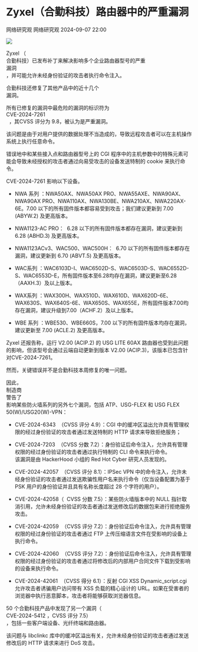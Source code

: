#  Zyxel（合勤科技）路由器中的严重漏洞   
网络研究观  网络研究观   2024-09-07 22:00  
  
![](https://mmbiz.qpic.cn/mmbiz_png/yvLFKBRPQxPLfG7zzrdjcyqibbpCTEdibXxvySxAD76ABLq9O5KpXV78vXL8icIaIM2c9R7v69fetmtmoFnpjVwyQ/640?wx_fmt=png&from=appmsg "")  
  
  
Zyxel （  
合勤科技）已发布补丁来解决影响多个企业路由器型号的严重  
漏洞  
，并可能允许未经身份验证的攻击者执行命令注入。  
  
合勤科技还修复了其他产品中的近十几个  
漏洞。  
  
所有已修复的漏洞中最危险的漏洞的标识符为   
CVE-2024-7261  
  ，其CVSS 评分为 9.8，被认为是严重漏洞。  
  
该问题是由于对用户提供的数据处理不当造成的，导致远程攻击者可以在主机操作系统上执行任意命令。  
  
错误地中和某些接入点和路由器型号上的 CGI 程序中的主机参数中的特殊元素可能会导致未经授权的攻击者通过向易受攻击的设备发送特制的 cookie 来执行命令。  
  
CVE-2024-7261 影响以下设备。  
- NWA 系列 ：NWA50AX、NWA50AX PRO、NWA55AXE、NWA90AX、NWA90AX PRO、NWA110AX、NWA130BE、NWA210AX、NWA220AX-6E。7.00 以下的所有固件版本都容易受到攻击；我们建议更新到 7.00 (ABYW.2) 及更高版本。  
  
  
- NWA1123-AC PRO：  6.28 以下的所有固件版本都存在漏洞，建议更新到 6.28 (ABHD.3) 及更高版本。  
  
  
- NWA1123ACv3、WAC500、WAC500H：  6.70 以下的所有固件版本都存在漏洞，建议更新到 6.70 (ABVT.5) 及更高版本。  
  
  
- WAC系列 ：WAC6103D-I、WAC6502D-S、WAC6503D-S、WAC6552D-S、WAC6553D-E，所有固件版本至6.28均存在漏洞，建议更新至6.28（AAXH.3）及以上版本。  
  
  
- WAX系列 ：WAX300H、WAX510D、WAX610D、WAX620D-6E、WAX630S、WAX640S-6E、WAX650S、WAX655E，所有固件版本7.00均存在漏洞，建议升级到7.00（ACHF.2）及以上版本。  
  
  
- WBE 系列 ：WBE530、WBE660S，7.00 以下的所有固件版本均存在漏洞，建议更新至 7.00 (ACLE.2) 及更高版本。  
  
  
Zyxel 还报告称，运行 V2.00 (ACIP.2) 的 USG LITE 60AX 路由器也受到此问题的影响，但该型号会通过云端自动更新到版本 V2.00 (ACIP.3)，该版本已包含针对CVE-2024-7261。  
  
然而，关键错误并不是合勤科技本周修复的唯一问题。  
  
因此，  
制造商  
警告了  
影响某些防火墙系列的另外七个漏洞，包括 ATP、USG-FLEX 和 USG FLEX 50(W)/USG20(W)-VPN：  
- CVE-2024-6343  （CVSS 评分 4.9）：CGI 中的缓冲区溢出允许具有管理权限的经过身份验证的攻击者通过发送特制的 HTTP 请求来导致拒绝服务；  
  
  
- CVE-2024-7203  （CVSS 分数 7.2）：身份验证后命令注入，允许具有管理权限的经过身份验证的攻击者通过执行特制的 CLI 命令来执行命令。  
该漏洞是由 HackerHood 小组的 Red Hot Cyber 研究人员发现的。  
  
  
- CVE-2024-42057  （CVSS 评分 8.1）：IPSec VPN 中的命令注入，允许未经身份验证的攻击者通过发送欺骗性用户名来执行命令（仅当设备配置为基于 PSK 用户的身份验证并且具有名称长度超过 28 个字符的用户）。  
  
  
- CVE-2024-42058（  CVSS 分数 7.5）：某些防火墙版本中的 NULL 指针取消引用，允许未经身份验证的攻击者通过发送修改后的数据包来进行拒绝服务攻击。  
  
  
- CVE-2024-42059  （CVSS 评分 7.2）：身份验证后命令注入，允许具有管理权限的经过身份验证的攻击者通过 FTP 上传压缩语言文件在受影响的设备上执行命令。  
  
  
- CVE-2024-42060  （CVSS 评分 7.2）：身份验证后命令注入，允许具有管理权限的经过身份验证的攻击者通过将修改后的内部用户合同文件下载到受影响的设备来执行命令。  
  
  
- CVE-2024-42061  （CVSS 得分 6.1）：反射 CGI XSS Dynamic_script.cgi 允许攻击者诱骗用户访问带有 XSS 负载的精心设计的 URL。如果在受害者的浏览器中执行恶意脚本，攻击者将能够获取浏览器信息。  
  
  
50 个合勤科技产品中发现了另一个漏洞（    
CVE-2024-5412 ，CVSS 评分 7.5）   
，包括一些客户端设备、光纤终端和路由器。  
  
该问题与 libclinkc 库中的缓冲区溢出有关，允许未经身份验证的攻击者通过发送修改后的 HTTP 请求来进行 DoS 攻击。  
  
